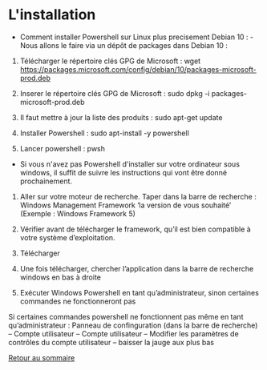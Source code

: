 # L'installation

- Comment installer Powershell sur Linux plus precisement Debian 10 :
-Nous allons le faire via un dépôt de packages dans Debian 10 :

1. Télécharger le répertoire clés GPG de Microsoft :
wget https://packages.microsoft.com/config/debian/10/packages-microsoft-prod.deb

2. Inserer le répertoire clés GPG de Microsoft :
sudo dpkg -i packages-microsoft-prod.deb

3. Il faut mettre à jour la liste des produits :
sudo apt-get update

4. Installer Powershell :
sudo apt-install -y powershell

5. Lancer powershell :
pwsh

- Si vous n'avez pas Powershell d'installer sur votre ordinateur sous windows, il suffit de suivre les instructions qui vont être donné prochainement.

1. Aller sur votre moteur de recherche. Taper dans la barre de recherche : Windows Management Framework ‘la version de vous souhaité’ (Exemple : Windows Framework 5)

2. Vérifier avant de télécharger le framework, qu’il est bien compatible à votre système d’exploitation.

3. Télécharger

4. Une fois télécharger, chercher l’application dans la barre de recherche windows en bas à droite

5. Exécuter Windows Powershell en tant qu’administrateur, sinon certaines commandes ne fonctionneront pas

Si certaines commandes powershell ne fonctionnent pas même en tant qu’administrateur :
Panneau de confinguration (dans la barre de recherche) – Compte utilisateur – Compte utilisateur – Modifier les paramètres de contrôles du compte utilisateur – baisser la jauge aux plus bas

[Retour au sommaire](https://github.com/Malo44490/Powershell/blob/main/README.md#sommaire)
